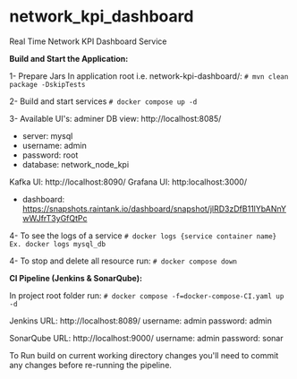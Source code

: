 # network_kpi_dashboard
Real Time Network KPI Dashboard Service

**Build and Start the Application:**

1- Prepare Jars
In application root i.e. network-kpi-dashboard/:
`# mvn clean package -DskipTests`

2- Build and start services
`# docker compose up -d`

3- Available UI's:
adminer DB view: http://localhost:8085/
- server: mysql
- username: admin
- password: root
- database: network_node_kpi

Kafka UI: http://localhost:8090/
Grafana UI: http:localhost:3000/
- dashboard: https://snapshots.raintank.io/dashboard/snapshot/jlRD3zDfB11lYbANnYwWJfrT3yGfQtPc

4- To see the logs of  a service
`# docker logs {service container name} Ex. docker logs mysql_db`

4- To stop and delete all resource run: 
`# docker compose down`


**CI Pipeline (Jenkins & SonarQube):**

In project root folder run:
`# docker compose -f=docker-compose-CI.yaml up -d`

Jenkins URL: http://localhost:8089/
username: admin
password: admin

SonarQube URL: http://localhost:9000/
username: admin
password: sonar

To Run build on current working directory changes you'll need to commit any changes before re-running the pipeline.
